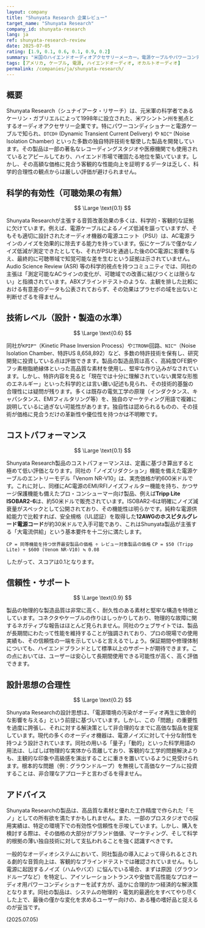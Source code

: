 ```yaml
---
layout: company
title: "Shunyata Research 企業レビュー"
target_name: "Shunyata Research"
company_id: shunyata-research
lang: ja
ref: shunyata-research-review
date: 2025-07-05
rating: [1.9, 0.1, 0.6, 0.1, 0.9, 0.2]
summary: "米国のハイエンドオーディオアクセサリーメーカー。電源ケーブルやパワーコンディショナーを中心に、独自の特許技術を多数投入した製品を展開。プロオーディオや医療分野での採用実績をアピールする一方、その価格設定と効果の科学的根拠については大きな疑問符が付く。製品は高品質な素材で堅牢に作られているが、主張される音質改善効果は客観的データに乏しく、コストパフォーマンスは極めて低い。"
tags: [アメリカ, ケーブル, 電源, ハイエンドオーディオ, オカルトオーディオ]
permalink: /companies/ja/shunyata-research/
---
```


## 概要

Shunyata Research（シュナイアータ・リサーチ）は、元米軍の科学者であるケーリン・ガブリエルによって1998年に設立された、米ワシントン州を拠点とするオーディオアクセサリー企業です。特にパワーコンディショナーと電源ケーブルで知られ、`DTCD®` (Dynamic Transient Current Delivery) や `NIC™` (Noise Isolation Chamber) といった多数の独自特許技術を駆使した製品を開発しています。その製品は一部の著名なレコーディングスタジオや医療機関でも使用されているとアピールしており、ハイエンド市場で確固たる地位を築いています。しかし、その高額な価格に見合う客観的な性能向上を証明するデータは乏しく、科学的合理性の観点からは厳しい評価が避けられません。

## 科学的有効性（可聴効果の有無）

$$ \Large \text{0.1} $$

Shunyata Researchが主張する音質改善効果の多くは、科学的・客観的な証拠に欠けています。例えば、電源ケーブルによるノイズ低減を謳っていますが、そもそも適切に設計されたオーディオ機器の電源ユニット（PSU）は、AC電源ラインのノイズを効果的に除去する能力を持っています。仮にケーブルで僅かなノイズ低減が測定できたとしても、それがPSUを通過した後のDC電源に影響を与え、最終的に可聴帯域で知覚可能な差を生むという証拠は示されていません。Audio Science Review (ASR) 等の科学的視点を持つコミュニティでは、同社の主張は「測定可能なACラインの変化が、可聴域での改善に結びつくとは限らない」と指摘されています。ABXブラインドテストのような、主観を排した比較における有意差のデータも公表されておらず、その効果はプラセボの域を出ないと判断せざるを得ません。

## 技術レベル（設計・製造の水準）

$$ \Large \text{0.6} $$

同社が`KPIP™`（Kinetic Phase Inversion Process）や`ΞTRON®`回路、`NIC™`（Noise Isolation Chamber、特許US 8,658,892）など、多数の特許技術を保有し、研究開発に投資している点は評価できます。製品の製造品質は高く、高純度OFE銅やフッ素樹脂絶縁体といった高品質な素材を使用し、堅牢な作り込みがなされています。しかし、特許内容を見ると「現在では十分に理解されていない異常な形態のエネルギー」といった科学的とは言い難い記述も見られ、その技術的基盤の合理性には疑問が残ります。多くは既存の電気工学の原理（インダクタンス、キャパシタンス、EMIフィルタリング等）を、独自のマーケティング用語で複雑に説明しているに過ぎない可能性があります。独自性は認められるものの、その技術が価格に見合うだけの革新性や優位性を持つかは不明瞭です。

## コストパフォーマンス

$$ \Large \text{0.1} $$

Shunyata Research製品のコストパフォーマンスは、定義に基づき算出すると極めて低い評価となります。同社の「ノイズリダクション」機能を備えた電源ケーブルのエントリーモデル「Venom NR-V10」は、実売価格が約600米ドルです。これに対し、同様にAC電源のEMI/RFIノイズフィルター機能を持ち、かつサージ保護機能も備えたプロ・コンシューマー向け製品、例えば**Tripp Lite ISOBAR2-6**は、約50米ドルで販売されています。ISOBAR2-6は明確にノイズ減衰量がスペックとして公開されており、その機能性は明らかです。純粋な電源供給能力で比較すれば、安全規格（UL認証）を取得した**12AWGのホスピタルグレード電源コード**が約30米ドルで入手可能であり、これはShunyata製品が主張する「大電流供給」という基本要件を十二分に満たします。

`CP = 同等機能を持つ世界最安製品の価格 ÷ レビュー対象製品の価格`
`CP = $50 (Tripp Lite) ÷ $600 (Venom NR-V10) ≒ 0.08`

したがって、スコアは0.1となります。

## 信頼性・サポート

$$ \Large \text{0.9} $$

製品の物理的な製造品質は非常に高く、耐久性のある素材と堅牢な構造を特徴としています。コネクタやケーブルの作りはしっかりしており、物理的な故障に関するネガティブな報告はほとんど見られません。同社のウェブサイトでは、製品が長期間にわたって性能を維持することが強調されており、プロの現場での使用実績も、その信頼性の一端を示していると言えるでしょう。保証期間や修理体制についても、ハイエンドブランドとして標準以上のサポートが期待できます。この点においては、ユーザーは安心して長期間使用できる可能性が高く、高く評価できます。

## 設計思想の合理性

$$ \Large \text{0.2} $$

Shunyata Researchの設計思想は、「電源環境の汚染がオーディオ再生に致命的な影響を与える」という前提に基づいています。しかし、この「問題」の重要性を過度に誇張し、それに対する解決策として非合理的なまでに高価な製品を提案しています。現代の多くのオーディオ機器は、電源ノイズに対して十分な耐性を持つよう設計されています。同社の用いる「量子」「動的」といった科学用語の用法は、しばしば物理的な実体から乖離しており、客観的な工学的問題解決よりも、主観的な印象や高級感を演出することに重きを置いているように見受けられます。根本的な問題（例：グラウンドループ）を無視して高価なケーブルに投資することは、非合理なアプローチと言わざるを得ません。

## アドバイス

Shunyata Researchの製品は、高品質な素材と優れた工作精度で作られた「モノ」としての所有欲を満たすかもしれません。また、一部のプロスタジオでの採用実績は、特定の環境下での有効性や信頼性を示唆しています。しかし、購入を検討する際は、その価格の大部分がブランド価値、マーケティング、そして科学的根拠の薄い独自技術に対して支払われることを強く認識すべきです。

一般的なオーディオシステムにおいて、同社製品の導入によって得られるとされる劇的な音質向上は、客観的なブラインドテストでは確認されていません。もし電源に起因するノイズ（ハムやバズ）に悩んでいる場合、まずは原因（グラウンドループなど）を特定し、アイソレーショントランスや安価で高性能なプロオーディオ用パワーコンディショナーを試す方が、遥かに合理的かつ経済的な解決策となります。同社の製品は、システムの物理的・電気的最適化をすべてやり尽くした上で、最後の僅かな変化を求めるユーザー向けの、ある種の嗜好品と捉えるのが妥当です。

(2025.07.05)
